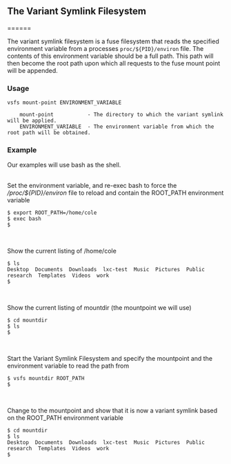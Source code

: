 ## The Variant Symlink Filesystem
======

The variant symlink filesystem is a fuse filesystem that reads the specified environment variable from a processes `proc/${PID}/environ` file.
The contents of this environment variable should be a full path. This path will then become the root path upon which all requests to the fuse 
mount point will be appended.

### Usage
```
vsfs mount-point ENVIRONMENT_VARIABLE
   
    mount-point           - The directory to which the variant symlink will be applied.
    ENVIRONMENT_VARIABLE  - The environment variable from which the root path will be obtained.
```

### Example

Our examples will use bash as the shell.
<br><br>

Set the environment variable, and re-exec bash to force the */proc/${PID}/environ* file to reload and contain the ROOT_PATH environment variable
```
$ export ROOT_PATH=/home/cole
$ exec bash
$
```
<br>

Show the current listing of /home/cole
```
$ ls
Desktop  Documents  Downloads  lxc-test  Music  Pictures  Public  research  Templates  Videos  work
$
```
<br>

Show the current listing of mountdir (the mountpoint we will use)
```
$ cd mountdir
$ ls
$
```
<br>

Start the Variant Symlink Filesystem and specify the mountpoint and the environment variable to read the path from
```
$ vsfs mountdir ROOT_PATH
$
```
<br>

Change to the mountpoint and show that it is now a variant symlink based on the ROOT_PATH environment variable
```
$ cd mountdir
$ ls
Desktop  Documents  Downloads  lxc-test  Music  Pictures  Public  research  Templates  Videos  work
$
```


